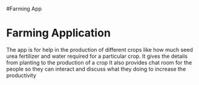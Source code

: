 #Farming App
<h1>Farming Application </h1>
<p>The app is for help in the production of different crops like how much seed urea fertilizer and water required for a particular crop.
It gives the details from planting to the production of a crop
 It also provides chat room for the people so they can interact and discuss what they doing to increase the productivity</p>
